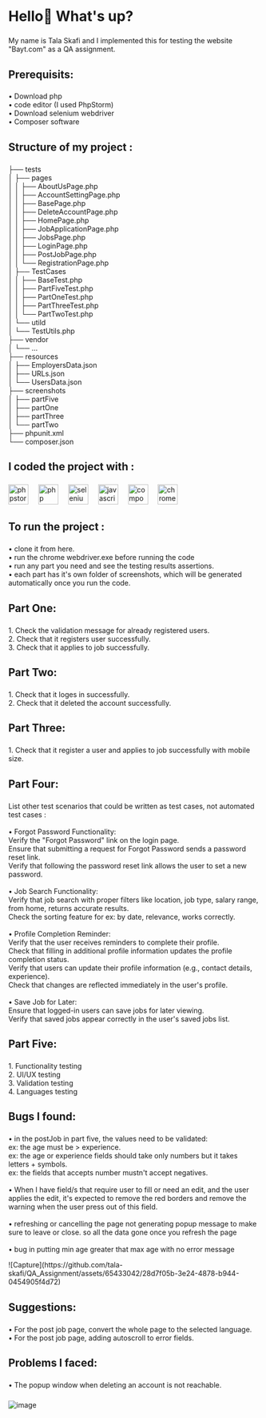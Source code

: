 <h1 align="left">Hello👋 What's up?</h1>

###

<p align="left">My name is Tala Skafi and I implemented this for  testing the website "Bayt.com" as a QA assignment.</p>

###

<h2 align="left">Prerequisits:</h2>

###

<p align="left">• Download php<br>• code editor (I used PhpStorm)<br>• Download selenium webdriver<br>• Composer software</p>

###

<h2 align="left">Structure of my project :</h2>

###

<p align="left">├── tests<br>│   ├── pages<br>│   │   ├── AboutUsPage.php<br>│   │   ├── AccountSettingPage.php<br>│   │   ├── BasePage.php<br>│   │   ├── DeleteAccountPage.php<br>│   │   ├── HomePage.php<br>│   │   ├── JobApplicationPage.php<br>│   │   ├── JobsPage.php<br>│   │   ├── LoginPage.php<br>│   │   ├── PostJobPage.php<br>│   │   └── RegistrationPage.php<br>│   ├── TestCases<br>│   │   ├── BaseTest.php<br>│   │   ├── PartFiveTest.php<br>│   │   ├── PartOneTest.php<br>│   │   ├── PartThreeTest.php<br>│   │   └── PartTwoTest.php<br>│   └── utild<br>│       └── TestUtils.php<br>├── vendor<br>│   └── ...<br>├── resources<br>│   ├── EmployersData.json<br>│   ├── URLs.json<br>│   └── UsersData.json<br>├── screenshots<br>│   ├── partFive<br>│   ├── partOne<br>│   ├── partThree<br>│   └── partTwo<br>├── phpunit.xml<br>└── composer.json</p>

###

<h2 align="left">I coded the project with :</h2>

###

<div align="left">
  <img src="https://cdn.jsdelivr.net/gh/devicons/devicon/icons/phpstorm/phpstorm-original.svg" height="40" alt="phpstorm logo"  />
  <img width="12" />
  <img src="https://cdn.jsdelivr.net/gh/devicons/devicon/icons/php/php-original.svg" height="40" alt="php logo"  />
  <img width="12" />
  <img src="https://cdn.jsdelivr.net/gh/devicons/devicon/icons/selenium/selenium-original.svg" height="40" alt="selenium logo"  />
  <img width="12" />
  <img src="https://cdn.jsdelivr.net/gh/devicons/devicon/icons/javascript/javascript-original.svg" height="40" alt="javascript logo"  />
  <img width="12" />
  <img src="https://cdn.jsdelivr.net/gh/devicons/devicon/icons/composer/composer-original.svg" height="40" alt="composer logo"  />
  <img width="12" />
  <img src="https://cdn.jsdelivr.net/gh/devicons/devicon/icons/chrome/chrome-original.svg" height="40" alt="chrome logo"  />
</div>

###

<h2 align="left">To run the project :</h2>

###

<p align="left">• clone it from here.<br>• run the chrome webdriver.exe before running the code<br>• run any part you need and see the testing results assertions.<br>• each part has it's own folder of screenshots, which will be generated automatically once you run the code.</p>

###

<h2 align="left">Part One:</h2>

###

<p align="left">1. Check the validation message for already registered users.<br>2. Check that it registers user successfully.<br>3. Check that it applies to job successfully.</p>

###

<h2 align="left">Part Two:</h2>

###

<p align="left">1. Check that it loges in successfully.<br>2. Check that it deleted the account successfully.</p>

###

<h2 align="left">Part Three:</h2>

###

<p align="left">1. Check that it register a user and applies to job successfully with mobile size.</p>

###

<h2 align="left">Part Four:</h2>

###

<p align="left">List other test scenarios that could be written as test cases, not automated<br>test cases :<br><br>• Forgot Password Functionality:<br>Verify the "Forgot Password" link on the login page.<br>Ensure that submitting a request for Forgot Password sends a password reset link.<br>Verify that following the password reset link allows the user to set a new password.<br><br>• Job Search Functionality:<br>Verify that job search with proper filters like location, job type, salary range, from home, returns accurate results.<br>Check the sorting feature for ex: by date, relevance, works correctly.<br><br>• Profile Completion Reminder:<br>Verify that the user receives reminders to complete their profile.<br>Check that filling in additional profile information updates the profile completion status.<br>Verify that users can update their profile information (e.g., contact details, experience).<br>Check that changes are reflected immediately in the user's profile.<br><br>• Save Job for Later:<br>Ensure that logged-in users can save jobs for later viewing.<br>Verify that saved jobs appear correctly in the user's saved jobs list.</p>

###

<h2 align="left">Part Five:</h2>

###

<p align="left">1. Functionality testing<br>2. UI/UX testing<br>3. Validation testing<br>4. Languages testing</p>

###

<h2 align="left">Bugs I found:</h2>

###

<p align="left">• in the postJob in part five, the values need to be validated:<br>ex: the age must be > experience. <br>ex: the age or experience fields should take only numbers but it takes letters + symbols.<br>ex: the fields that accepts number mustn't accept negatives.<br><br>• When I have field/s that require user to fill or need an edit,  and the user applies the edit, it's expected to remove the red borders and remove the warning when the user press out of this field.<br><br>• refreshing or cancelling the page not generating popup message to make sure to leave or close. so all the data gone once you refresh the page <br><br>• bug in putting min age greater that max age with no error message </p>
![Capture](https://github.com/tala-skafi/QA_Assignment/assets/65433042/28d7f05b-3e24-4878-b944-0454905f4d72)

###

<h2 align="left">Suggestions:</h2>

###

<p align="left">• For the post job page, convert the whole page to the selected language.<br>• For the post job page, adding autoscroll to error fields.</p>

###

<h2 align="left">Problems I faced:</h2>

###

<p align="left">• The popup window when deleting an account is not reachable.</p>

###
![image](https://github.com/tala-skafi/QA_Assignment/assets/65433042/6007668c-fc7e-48b2-9120-364d2450ea81)

